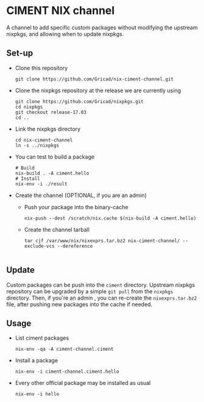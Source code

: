 CIMENT NIX channel
==================

A channel to add specific custom packages without modifying the upstream nixpkgs, and allowing when to update nixpkgs.

Set-up
------

* Clone this repository

    ```git clone https://github.com/Gricad/nix-ciment-channel.git```

* Clone the nixpkgs repository at the release we are currently using

    ```
    git clone https://github.com/Gricad/nixpkgs.git
    cd nixpkgs
    git checkout release-17.03
    cd ..
    ```
* Link the nixpkgs directory
    ```
    cd nix-ciment-channel
    ln -s ../nixpkgs
    ```

* You can test to build a package

    ```
    # Build
    nix-build . -A ciment.hello
    # Install
    nix-env -i ./result
    ```

* Create the channel (OPTIONAL, if you are an admin)
    * Push your package into the binary-cache
        ```
        nix-push --dest /scratch/nix.cache $(nix-build -A ciment.hello)
        ```

    * Create the channel tarball
        ```
        tar cjf /var/www/nix/nixexprs.tar.bz2 nix-ciment-channel/ --exclude-vcs --dereference
	```

Update
------
Custom packages can be push into the ```ciment``` directory.
Upstream nixpkgs repository can be upgraded by a simple ```git pull``` from the ```nixpkgs``` directory. Then, if you're an admin , you can re-create the ```nixexprs.tar.bz2``` file, after pushing new packages into the cache if needed.

Usage
-----

* List ciment packages

    ```nix-env -qa -A ciment-channel.ciment```

* Install a package

    ```nix-env -i ciment-channel.ciment.hello```

* Every other official package may be installed as usual

    ```nix-env -i hello```
